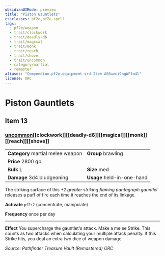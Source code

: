 ```yaml
---
obsidianUIMode: preview
title: "Piston Gauntlets"
cssclasses: pf2e,pf2e-spell
tags:
  - pf2e/weapon
  - trait/clockwork
  - trait/deadly-d6
  - trait/magical
  - trait/monk
  - trait/reach
  - trait/shove
  - trait/uncommon
  - category/martial
  - remaster
aliases: "Compendium.pf2e.equipment-srd.Item.A6Bavci9ngWPln4l"
license: ORC
---
```

# Piston Gauntlets
## Item 13
### [uncommon](uncommon "Uncommon Rarity Trait")[[clockwork]][[deadly-d6]][[magical]][[monk]][[reach]][[shove]]

|  |  |
| -- | -- |
| **Category** martial melee weapon | **Group** brawling |
| **Price** 2800 gp |  |
| **Bulk** L | **Size** med |
| **Damage** 3d4 bludgeoning  | **Usage** held-in-one-hand |



The striking surface of this _+2 greater striking flaming pantograph gauntlet_ releases a puff of fire each time it reaches the end of its linkage.

**Activate** `pf2:2` (concentrate, manipulate)

**Frequency** once per day

* * *

**Effect** You supercharge the gauntlet's attack. Make a melee Strike. This counts as two attacks when calculating your multiple attack penalty. If this Strike hits, you deal an extra two dice of weapon damage.

*Source: Pathfinder Treasure Vault (Remastered)*
*ORC*